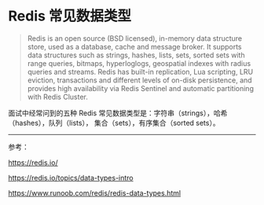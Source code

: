# Redis 常见数据类型

> Redis is an open source (BSD licensed), in-memory data structure store, used as a database, cache and message broker. It supports data structures such as strings, hashes, lists, sets, sorted sets with range queries, bitmaps, hyperloglogs, geospatial indexes with radius queries and streams. Redis has built-in replication, Lua scripting, LRU eviction, transactions and different levels of on-disk persistence, and provides high availability via Redis Sentinel and automatic partitioning with Redis Cluster.

面试中经常问到的五种 Redis 常见数据类型是：字符串（strings），哈希（hashes），队列（lists）， 集合（sets），有序集合（sorted sets）。

------

参考：

https://redis.io/

https://redis.io/topics/data-types-intro

https://www.runoob.com/redis/redis-data-types.html